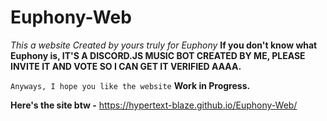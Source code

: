 # Euphony-Web

*This a website Created by yours truly for Euphony*
**If you don't know what Euphony is, IT'S A DISCORD.JS MUSIC BOT CREATED BY ME, PLEASE INVITE IT AND VOTE SO I CAN GET IT VERIFIED AAAA.**

``Anyways, I hope you like the website``
**Work in Progress.**

**Here's the site btw -** https://hypertext-blaze.github.io/Euphony-Web/
